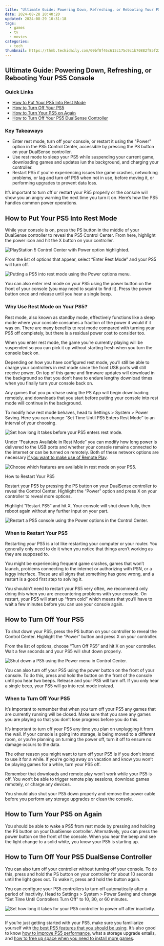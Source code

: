 ```yaml
---
title: "Ultimate Guide: Powering Down, Refreshing, or Rebooting Your PS5 Console"
date: 2024-08-28 20:40:20
updated: 2024-08-29 10:31:18
tags:
  - games
  - tv
  - movies
categories:
  - tech
thumbnail: https://thmb.techidaily.com/09bf8f46c612c175c9c1b70882f85f23e4a357208766fb885709ca7e3c676924.png
---
```


## Ultimate Guide: Powering Down, Refreshing, or Rebooting Your PS5 Console

### Quick Links

* [How to Put Your PS5 Into Rest Mode](https://screen-mirror.techidaily.com/process-of-screen-sharing-samsung-galaxy-f14-5g-to-pc-detailed-steps-drfone-by-drfone-android/)
* [How to Turn Off Your PS5](https://tech-haven.techidaily.com/protect-yourself-from-5-common-chatgpt-deception-techniques/)
* [How to Turn Your PS5 on Again](https://facebook-video-content.techidaily.com/in-2024-the-social-media-gurus-guide-to-exceptional-facebook-broadcasts/)
* [How to Turn Off Your PS5 DualSense Controller](https://apple-account.techidaily.com/in-2024-troubleshooting-error-connecting-to-the-apple-id-server-on-iphone-11-pro-max-by-drfone-ios/)

### Key Takeaways

* Enter rest mode, turn off your console, or restart it using the "Power" option in the PS5 Control Center, accessible by pressing the PS button on your DualSense controller.
* Use rest mode to sleep your PS5 while suspending your current game, downloading games and updates iun the background, and charging your controller.
* Restart PS5 if you're experiencing issues like game crashes, networking problems, or lag and turn off PS5 when not in use, before moving it, or performing upgrades to prevent data loss.

 It’s important to turn off or restart your PS5 properly or the console will show you an angry warning the next time you turn it on. Here’s how the PS5 handles common power operations.

##  How to Put Your PS5 Into Rest Mode

 While your console is on, press the PS button in the middle of your DualSense controller to reveal the PS5 Control Center. From here, highlight the power icon and hit the X button on your controller.

![PlayStation 5 Control Center with Power option highlighted.](https://static1.howtogeekimages.com/wordpress/wp-content/uploads/2024/06/ps5_power_option.JPG) 

 From the list of options that appear, select “Enter Rest Mode” and your PS5 will turn off.

![Putting a PS5 into rest mode using the Power options menu.](https://static1.howtogeekimages.com/wordpress/wp-content/uploads/2024/06/enter_rest_mode.JPG) 

 You can also enter rest mode on your PS5 using the power button on the front of your console (you may need to squint to find it). Press the power button once and release until you hear a single beep.

###  Why Use Rest Mode on Your PS5?

 Rest mode, also known as standby mode, effectively functions like a sleep mode where your console consumes a fraction of the power it would if it was on. There are many benefits to rest mode compared with turning your PS5 off completely, but there is a residual power cost to consider too.

 When you enter rest mode, the game you’re currently playing will be suspended so you can pick it up without starting fresh when you turn the console back on.

 Depending on how you have configured rest mode, you’ll still be able to charge your controllers in rest mode since the front USB ports will still receive power. On top of this game and firmware updates will download in the background so that you don’t have to endure lengthy download times when you finally turn your console back on.

 Any games that you purchase using the PS App will begin downloading remotely, and downloads that you start before putting your console into rest mode will continue in the background.

 To modify how rest mode behaves, head to Settings > System > Power Saving. Here you can change “Set Time Until PS5 Enters Rest Mode” to an interval of your choosing.

![Set how long it takes before your PS5 enters rest mode.](https://static1.howtogeekimages.com/wordpress/wp-content/uploads/2024/06/time_until_rest_mode.JPG) 

 Under “Features Available in Rest Mode” you can modify how long power is delivered to the USB ports and whether your console remains connected to the internet or can be turned on remotely. Both of these network options are necessary [if you want to make use of Remote Play](https://audio-editing.techidaily.com/in-2024-import-songs-into-adobe-premiere-cc-for-soundtracking/).

![Choose which features are available in rest mode on your PS5.](https://static1.howtogeekimages.com/wordpress/wp-content/uploads/2024/06/features_in_rest_mode.JPG) 

 How to Restart Your PS5

 Restart your PS5 by pressing the PS button on your DualSense controller to reveal the Control Center. Highlight the “Power” option and press X on your controller to reveal more options.

 Highlight “Restart PS5” and hit X. Your console will shut down fully, then reboot again without any further input on your part.

![Restart a PS5 console using the Power options in the Control Center.](https://static1.howtogeekimages.com/wordpress/wp-content/uploads/2024/06/restart_ps5.JPG) 

###  When to Restart Your PS5

 Restarting your PS5 is a lot like restarting your computer or your router. You generally only need to do it when you notice that things aren’t working as they are supposed to.

 You might be experiencing frequent game crashes, games that won’t launch, problems connecting to the internet or authorizing with PSN, or a laggy interface. These are all signs that something has gone wrong, and a restart is a good first step to solving it.

 You shouldn’t need to restart your PS5 very often, we recommend only doing this when you are encountering problems with your console. On restart, your PS5 will start up “from cold” which means that you’ll have to wait a few minutes before you can use your console again.

##  How to Turn Off Your PS5

 To shut down your PS5, press the PS button on your controller to reveal the Control Center. Highlight the “Power” button and press X on your controller.

 From the list of options, choose “Turn Off PS5” and hit X on your controller. Wait a few seconds and your PS5 will shut down properly.

![Shut down a PS5 using the Power menu in Control Center.](https://static1.howtogeekimages.com/wordpress/wp-content/uploads/2024/06/turn_off_ps5.JPG) 

 You can also turn off your PS5 using the power button on the front of your console. To do this, press and hold the button on the front of the console until you hear two beeps. Release and your PS5 will turn off. If you only hear a single beep, your PS5 will go into rest mode instead.

###  When to Turn Off Your PS5

 It’s important to remember that when you turn off your PS5 any games that are currently running will be closed. Make sure that you save any games you are playing so that you don’t lose progress before you do this.

 It’s important to turn off your PS5 any time you plan on unplugging it from the wall. If your console is going into storage, is being moved to a different room, or you’re planning on turning the power off, turn it off to ensure no damage occurs to the data.

 The other reason you might want to turn off your PS5 is if you don’t intend to use it for a while. If you’re going away on vacation and know you won’t be playing games for a while, turn your PS5 off.

 Remember that downloads and remote play won’t work while your PS5 is off. You won’t be able to trigger remote play sessions, download games remotely, or charge any devices.

 You should also shut your PS5 down properly and remove the power cable before you perform any storage upgrades or clean the console.

##  How to Turn Your PS5 on Again

 You should be able to wake a PS5 from rest mode by pressing and holding the PS button on your DualSense controller. Alternatively, you can press the power button on the front of the console. When you hear the beep and see the light change to a solid white, you know your PS5 is starting up.

##  How to Turn Off Your PS5 DualSense Controller

 You can also turn off your controller without turning off your console. To do this, press and hold the PS button on your controller for about 10 seconds until the light goes out. To wake it, press and hold the button again.

 You can configure your PS5 controllers to turn off automatically after a period of inactivity. Head to Settings > System > Power Saving and change “Set Time Until Controllers Turn Off” to 10, 30, or 60 minutes.

![Set how long it takes for your PS5 controller to power off after inactivity.](https://static1.howtogeekimages.com/wordpress/wp-content/uploads/2024/06/controllers_auto_power_off.JPG) 

---

 If you’re just getting started with your PS5, make sure you familiarize yourself with [the best PS5 features that you should be using](https://youtube-tips.techidaily.com/ed-link-length-limit-check-out-these-5-youtube-minisizers/). It’s also good to know [how to improve PS5 performance](https://article-files.techidaily.com/new-in-2024-engaging-book-video-summaries/), what a storage upgrade entails, and [how to free up space when you need to install more games](https://screen-capture.techidaily.com/new-in-2024-top-ranked-independent-offline-mobile-gaming-android/).

<ins class="adsbygoogle"
     style="display:block"
     data-ad-format="autorelaxed"
     data-ad-client="ca-pub-7571918770474297"
     data-ad-slot="1223367746"></ins>



<ins class="adsbygoogle"
     style="display:block"
     data-ad-client="ca-pub-7571918770474297"
     data-ad-slot="8358498916"
     data-ad-format="auto"
     data-full-width-responsive="true"></ins>
